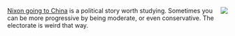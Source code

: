 <img src="http://scripting.com/images/2019/10/18/nixon.png" border="0" align="right"><a href="https://en.wikipedia.org/wiki/Nixon_goes_to_China">Nixon going to China</a> is a political story worth studying. Sometimes you can be more progressive by being moderate, or even conservative. The electorate is weird that way. 
